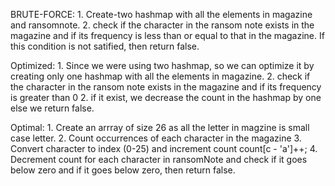 BRUTE-FORCE:
    1. Create-two hashmap with all the elements in magazine and ransomnote.
    2. check if the character in the ransom note exists in the magazine and if its frequency is less than or equal to that in the magazine.
        If this condition is not satified, then return false.

Optimized:
    1. Since we were using two hashmap, so we can optimize it by creating only one hashmap with all the elements in magazine.
    2. check if the character in the ransom note exists in the magazine and if its frequency is greater than 0
    2. if it exist, we decrease the count in the hashmap by one else we return false.

Optimal:
    1. Create an arrray of size 26 as all the letter in magzine is small case letter.
    2. Count occurrences of each character in the magazine
    3. Convert character to index (0-25) and increment count
         count[c - 'a']++;
    4. Decrement count for each character in ransomNote and check if it goes below zero and if it goes below zero, then return false. 

